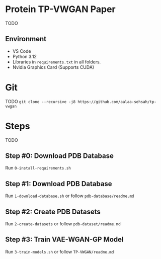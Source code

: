 # Protein TP-VWGAN Paper

TODO

## Environment

- VS Code
- Python 3.12
- Libraries in `requirements.txt` in all folders.
- Nvidia Graphics Card (Supports CUDA)

# Git

TODO
`git clone --recursive -j8 https://github.com/aalaa-sehsah/tp-vwgan`

# Steps

TODO

## Step #0: Download PDB Database

Run `0-install-requirements.sh`

## Step #1: Download PDB Database

Run `1-download-database.sh` or follow `pdb-database/readme.md`

## Step #2: Create PDB Datasets

Run `2-create-datasets` or follow `pdb-dataset/readme.md`

## Step #3: Train VAE-WGAN-GP Model

Run `3-train-models.sh` or follow `TP-VWGAN/readme.md`